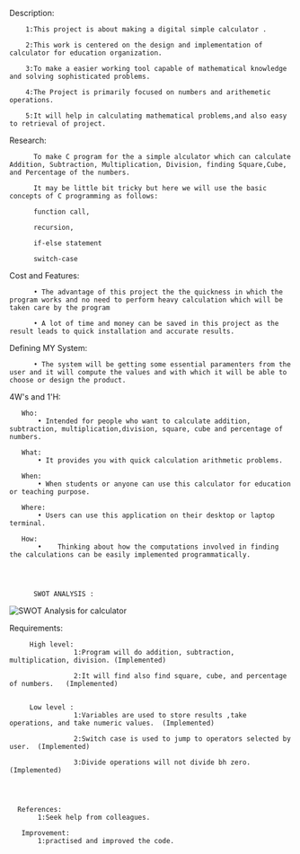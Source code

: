 
  Description:
          

        1:This project is about making a digital simple calculator .

        2:This work is centered on the design and implementation of calculator for education organization.

        3:To make a easier working tool capable of mathematical knowledge and solving sophisticated problems.

        4:The Project is primarily focused on numbers and arithemetic operations.

        5:It will help in calculating mathematical problems,and also easy to retrieval of project.



   Research:
           
  
          To make C program for the a simple alculator which can calculate Addition, Subtraction, Multiplication, Division, finding Square,Cube, and Percentage of the numbers.

          It may be little bit tricky but here we will use the basic concepts of C programming as follows:

          function call,

          recursion,

          if-else statement

          switch-case



Cost and Features:
  
          • The advantage of this project the the quickness in which the program works and no need to perform heavy calculation which will be taken care by the program

          • A lot of time and money can be saved in this project as the result leads to quick installation and accurate results.

 Defining MY System:
  
          • The system will be getting some essential paramenters from the user and it will compute the values and with which it will be able to choose or design the product.


   
  4W's and 1'H:
   
       Who:
           • Intended for people who want to calculate addition, subtraction, multiplication,division, square, cube and percentage of numbers.

       What:
           • It provides you with quick calculation arithmetic problems.

       When:
           • When students or anyone can use this calculator for education or teaching purpose.

       Where:
           • Users can use this application on their desktop or laptop terminal.
           
       How:
           •	Thinking about how the computations involved in finding the calculations can be easily implemented programmatically.
           
           
          
          
          SWOT ANALYSIS :
           

![SWOT Analysis for calculator](https://user-images.githubusercontent.com/63411785/153553140-4a2e1ce7-80ce-408d-811b-75b55c937174.jpg)


Requirements:


         High level:
                    1:Program will do addition, subtraction, multiplication, division. (Implemented)
                    
                    2:It will find also find square, cube, and percentage of numbers.   (Implemented)
                    

         Low level :
                    1:Variables are used to store results ,take operations, and take numeric values.  (Implemented)
                    
                    2:Switch case is used to jump to operators selected by user.  (Implemented)
                    
                    3:Divide operations will not divide bh zero.  (Implemented)
                    
                    
                    
                    
      References:
           1:Seek help from colleagues.

       Improvement:
           1:practised and improved the code.
